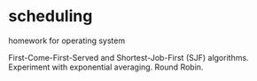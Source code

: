 # scheduling
homework for operating system


First-Come-First-Served and Shortest-Job-First (SJF) algorithms. Experiment with exponential averaging. 
Round Robin.


